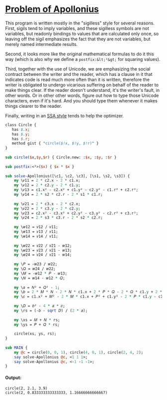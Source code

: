 [1]: http://rosettacode.org/wiki/Problem_of_Apollonius

# [Problem of Apollonius][1]

This program is written mostly in the "sigilless" style for several reasons. First, sigils tend to imply variables, and these sigilless symbols are not variables, but readonly bindings to values that are calculated only once, so leaving off the sigil emphasizes the fact that they are not variables, but merely named intermediate results.



Second, it looks more like the original mathematical formulas to do it this way (which is also why we define a `postfix:&lt;²&gt;` for squaring values).



Third, together with the use of Unicode, we are emphasizing the social contract between the writer and the reader, which has a clause in it that indicates code is read much more often than it is written, therefore the writer is obligated to undergo vicarious suffering on behalf of the reader to make things clear. If the reader doesn't understand, it's the writer's fault, in other words. Or in other other words, figure out how to type those Unicode characters, even if it's hard. And you should type them whenever it makes things clearer to the reader.



Finally, writing in an [SSA style](https://en.wikipedia.org/wiki/Static_single_assignment_form) tends to help the optimizer.

```perl
class Circle {
   has $.x;
   has $.y;
   has $.r;
   method gist { "circle($!x, $!y, $!r)" }
}
 
sub circle($x,$y,$r) { Circle.new: :$x, :$y, :$r }
 
sub postfix:<²>($x) { $x * $x }
 
sub solve-Apollonius([\c1, \c2, \c3], [\s1, \s2, \s3]) {
    my \𝑣11 = 2 * c2.x - 2 * c1.x;
    my \𝑣12 = 2 * c2.y - 2 * c1.y;
    my \𝑣13 = c1.x² - c2.x² + c1.y² - c2.y² - c1.r² + c2.r²;
    my \𝑣14 = 2 * s2 * c2.r - 2 * s1 * c1.r;
 
    my \𝑣21 = 2 * c3.x - 2 * c2.x;
    my \𝑣22 = 2 * c3.y - 2 * c2.y;
    my \𝑣23 = c2.x² - c3.x² + c2.y² - c3.y² - c2.r² + c3.r²;
    my \𝑣24 = 2 * s3 * c3.r - 2 * s2 * c2.r;
 
    my \𝑤12 = 𝑣12 / 𝑣11;
    my \𝑤13 = 𝑣13 / 𝑣11;
    my \𝑤14 = 𝑣14 / 𝑣11;
 
    my \𝑤22 = 𝑣22 / 𝑣21 - 𝑤12;
    my \𝑤23 = 𝑣23 / 𝑣21 - 𝑤13;
    my \𝑤24 = 𝑣24 / 𝑣21 - 𝑤14;
 
    my \𝑃 = -𝑤23 / 𝑤22;
    my \𝑄 = 𝑤24 / 𝑤22;
    my \𝑀 = -𝑤12 * 𝑃 - 𝑤13;
    my \𝑁 = 𝑤14 - 𝑤12 * 𝑄;
 
    my \𝑎 = 𝑁² + 𝑄² - 1;
    my \𝑏 = 2 * 𝑀 * 𝑁 - 2 * 𝑁 * c1.x + 2 * 𝑃 * 𝑄 - 2 * 𝑄 * c1.y + 2 * s1 * c1.r;
    my \𝑐 = c1.x² + 𝑀² - 2 * 𝑀 * c1.x + 𝑃² + c1.y² - 2 * 𝑃 * c1.y - c1.r²;
 
    my \𝐷 = 𝑏² - 4 * 𝑎 * 𝑐;
    my \rs = (-𝑏 - sqrt 𝐷) / (2 * 𝑎);
 
    my \xs = 𝑀 + 𝑁 * rs;
    my \ys = 𝑃 + 𝑄 * rs;
 
    circle(xs, ys, rs);
}
 
sub MAIN {
    my @c = circle(0, 0, 1), circle(4, 0, 1), circle(2, 4, 2);
    say solve-Apollonius @c, <1 1 1>;
    say solve-Apollonius @c, <-1 -1 -1>;
}
```

#### Output:
```
circle(2, 2.1, 3.9)
circle(2, 0.833333333333333, 1.16666666666667)
```